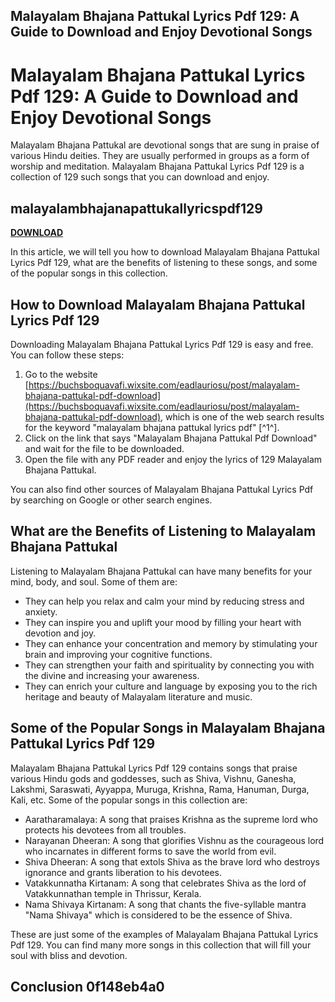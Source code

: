 ## Malayalam Bhajana Pattukal Lyrics Pdf 129: A Guide to Download and Enjoy Devotional Songs

  
# Malayalam Bhajana Pattukal Lyrics Pdf 129: A Guide to Download and Enjoy Devotional Songs
  
Malayalam Bhajana Pattukal are devotional songs that are sung in praise of various Hindu deities. They are usually performed in groups as a form of worship and meditation. Malayalam Bhajana Pattukal Lyrics Pdf 129 is a collection of 129 such songs that you can download and enjoy.
 
## malayalambhajanapattukallyricspdf129


[**DOWNLOAD**](https://www.google.com/url?q=https%3A%2F%2Fcinurl.com%2F2tKh5a&sa=D&sntz=1&usg=AOvVaw122hzttjy96whBEYN80GAd)

  
In this article, we will tell you how to download Malayalam Bhajana Pattukal Lyrics Pdf 129, what are the benefits of listening to these songs, and some of the popular songs in this collection.
  
## How to Download Malayalam Bhajana Pattukal Lyrics Pdf 129
  
Downloading Malayalam Bhajana Pattukal Lyrics Pdf 129 is easy and free. You can follow these steps:
  
1. Go to the website [https://buchsboquavafi.wixsite.com/eadlauriosu/post/malayalam-bhajana-pattukal-pdf-download](https://buchsboquavafi.wixsite.com/eadlauriosu/post/malayalam-bhajana-pattukal-pdf-download), which is one of the web search results for the keyword "malayalam bhajana pattukal lyrics pdf" [^1^].
2. Click on the link that says "Malayalam Bhajana Pattukal Pdf Download" and wait for the file to be downloaded.
3. Open the file with any PDF reader and enjoy the lyrics of 129 Malayalam Bhajana Pattukal.

You can also find other sources of Malayalam Bhajana Pattukal Lyrics Pdf by searching on Google or other search engines.
  
## What are the Benefits of Listening to Malayalam Bhajana Pattukal
  
Listening to Malayalam Bhajana Pattukal can have many benefits for your mind, body, and soul. Some of them are:

- They can help you relax and calm your mind by reducing stress and anxiety.
- They can inspire you and uplift your mood by filling your heart with devotion and joy.
- They can enhance your concentration and memory by stimulating your brain and improving your cognitive functions.
- They can strengthen your faith and spirituality by connecting you with the divine and increasing your awareness.
- They can enrich your culture and language by exposing you to the rich heritage and beauty of Malayalam literature and music.

## Some of the Popular Songs in Malayalam Bhajana Pattukal Lyrics Pdf 129
  
Malayalam Bhajana Pattukal Lyrics Pdf 129 contains songs that praise various Hindu gods and goddesses, such as Shiva, Vishnu, Ganesha, Lakshmi, Saraswati, Ayyappa, Muruga, Krishna, Rama, Hanuman, Durga, Kali, etc. Some of the popular songs in this collection are:

- Aaratharamalaya: A song that praises Krishna as the supreme lord who protects his devotees from all troubles.
- Narayanan Dheeran: A song that glorifies Vishnu as the courageous lord who incarnates in different forms to save the world from evil.
- Shiva Dheeran: A song that extols Shiva as the brave lord who destroys ignorance and grants liberation to his devotees.
- Vatakkunnatha Kirtanam: A song that celebrates Shiva as the lord of Vatakkunnathan temple in Thrissur, Kerala.
- Nama Shivaya Kirtanam: A song that chants the five-syllable mantra "Nama Shivaya" which is considered to be the essence of Shiva.

These are just some of the examples of Malayalam Bhajana Pattukal Lyrics Pdf 129. You can find many more songs in this collection that will fill your soul with bliss and devotion.
  
## Conclusion 0f148eb4a0
